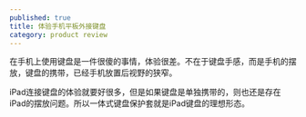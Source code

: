 ```yaml
---
published: true
title: 体验手机平板外接键盘
category: product review
---
```

在手机上使用键盘是一件很傻的事情，体验很差。不在于键盘手感，而是手机的摆放，键盘的携带，已经手机放置后视野的狭窄。

iPad连接键盘的体验就要好很多，但是如果键盘是单独携带的，则也还是存在iPad的摆放问题。所以一体式键盘保护套就是iPad键盘的理想形态。
